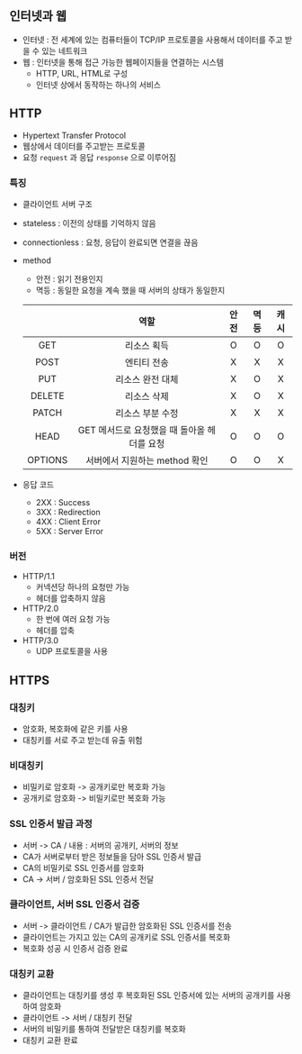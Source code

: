 ## 인터넷과 웹

- 인터넷 : 전 세계에 있는 컴퓨터들이 TCP/IP 프로토콜을 사용해서 데이터를 주고 받을 수 있는 네트워크
- 웹 : 인터넷을 통해 접근 가능한 웹페이지들을 연결하는 시스템
  - HTTP, URL, HTML로 구성
  - 인터넷 상에서 동작하는 하나의 서비스

## HTTP

- Hypertext Transfer Protocol
- 웹상에서 데이터를 주고받는 프로토콜
- 요청 `request` 과 응답 `response` 으로 이루어짐

### 특징

- 클라이언트 서버 구조
- stateless : 이전의 상태를 기억하지 않음
- connectionless : 요청, 응답이 완료되면 연결을 끊음
- method

  - 안전 : 읽기 전용인지
  - 멱등 : 동일한 요청을 계속 했을 때 서버의 상태가 동일한지

  |         |                    역할                     | 안전 | 멱등 | 캐시 |
  | :-----: | :-----------------------------------------: | :--: | :--: | :--: |
  |   GET   |                 리소스 획득                 |  O   |  O   |  O   |
  |  POST   |                 엔티티 전송                 |  X   |  X   |  X   |
  |   PUT   |              리소스 완전 대체               |  X   |  O   |  X   |
  | DELETE  |                 리소스 삭제                 |  X   |  O   |  X   |
  |  PATCH  |              리소스 부분 수정               |  X   |  X   |  X   |
  |  HEAD   | GET 메서드로 요청했을 때 돌아올 헤더를 요청 |  O   |  O   |  O   |
  | OPTIONS |        서버에서 지원하는 method 확인        |  O   |  O   |  X   |

- 응답 코드
  - 2XX : Success
  - 3XX : Redirection
  - 4XX : Client Error
  - 5XX : Server Error

### 버전

- HTTP/1.1
  - 커넥션당 하나의 요청만 가능
  - 헤더를 압축하지 않음
- HTTP/2.0
  - 한 번에 여러 요청 가능
  - 헤더를 압축
- HTTP/3.0
  - UDP 프로토콜을 사용

## HTTPS

### 대칭키

- 암호화, 복호화에 같은 키를 사용
- 대칭키를 서로 주고 받는데 유출 위험

### 비대칭키

- 비밀키로 암호화 -> 공개키로만 복호화 가능
- 공개키로 암호화 -> 비밀키로만 복호화 가능

### SSL 인증서 발급 과정

- 서버 -> CA / 내용 : 서버의 공개키, 서버의 정보
- CA가 서버로부터 받은 정보들을 담아 SSL 인증서 발급
- CA의 비밀키로 SSL 인증서를 암호화
- CA -> 서버 / 암호화된 SSL 인증서 전달

### 클라이언트, 서버 SSL 인증서 검증

- 서버 -> 클라이언트 / CA가 발급한 암호화된 SSL 인증서를 전송
- 클라이언트는 가지고 있는 CA의 공개키로 SSL 인증서를 복호화
- 복호화 성공 시 인증서 검증 완료

### 대칭키 교환

- 클라이언트는 대칭키를 생성 후 복호화된 SSL 인증서에 있는 서버의 공개키를 사용하여 암호화
- 클라이언트 -> 서버 / 대칭키 전달
- 서버의 비밀키를 통하여 전달받은 대칭키를 복호화
- 대칭키 교환 완료
